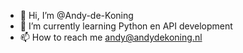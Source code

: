 - 👋 Hi, I’m @Andy-de-Koning
- 🌱 I’m currently learning Python en API development
- 📫 How to reach me andy@andydekoning.nl

<!---
Andy-de-Koning/Andy-de-Koning is a ✨ special ✨ repository because its `README.md` (this file) appears on your GitHub profile.
You can click the Preview link to take a look at your changes.
--->
